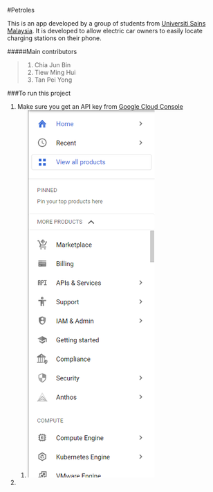#Petroles 

This is an app developed by a group of students from [Universiti Sains Malaysia](http://www.usm.my/). It is developed to allow electric car owners to easily locate charging stations on their phone.



#####Main contributors
> 1. Chia Jun Bin
> 2. Tiew Ming Hui
> 3. Tan Pei Yong

###To run this project
1. Make sure you get an API key from [Google Cloud Console](https://console.cloud.google.com/home/dashboard?)
   1. ![Google cloud API image](https://github.com/RitchieP/Petroles/blob/main/Readme_Images/Screenshot%202022-01-25%20221135.png)
2. 
